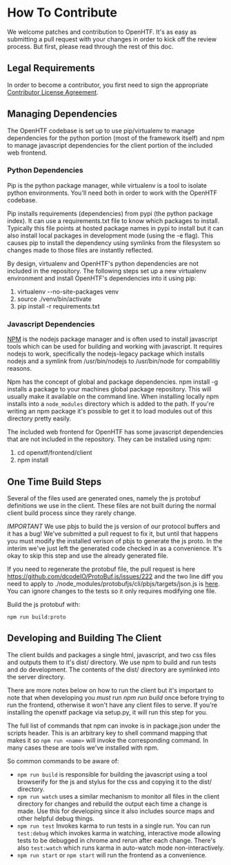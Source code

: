 # How To Contribute

We welcome patches and contribution to OpenHTF. It's as easy as submitting a
pull request with your changes in order to kick off the review process. But
first, please read through the rest of this doc.


## Legal Requirements
In order to become a contributor, you first need to sign the appropriate
[Contributor License Agreement](https://cla.developers.google.com/clas).


## Managing Dependencies
The OpenHTF codebase is set up to use pip/virtualenv to manage dependencies for
the python portion (most of the framework itself) and npm to manage javascript
dependencies for the client portion of the included web frontend.


### Python Dependencies
Pip is the python package manager, while virtualenv is a tool to isolate python
environments. You'll need both in order to work with the OpenHTF codebase.

Pip installs requirements (dependencies) from pypi (the python package index).
It can use a requirements.txt file to know which packages to install. Typically
this file points at hosted package names in pypi to install but it can also
install local packages in development mode (using the -e flag).  This causes pip
to install the dependency using symlinks from the filesystem so changes made to
those files are instantly reflected.

By design, virtualenv and OpenHTF's python dependencies are not included in the
repository. The following steps set up a new virtualenv environment and install
OpenHTF's dependencies into it using pip:

1. virtualenv --no-site-packages venv
2. source ./venv/bin/activate
3. pip install -r requirements.txt


### Javascript Dependencies
[NPM](https://www.npmjs.com/) is the nodejs package manager and is often used
to install javascript tools which can be used for building and working with
javascript. It requires nodejs to work, specifically the nodejs-legacy package
which installs nodejs and a symlink from /usr/bin/nodejs to /usr/bin/node for
compabilitiy reasons.

Npm has the concept of global and package dependencies. npm install -g <package>
installs a package to your machines global package repository. This will usually
make it available on the command line. When installing locally npm installs into
a `node_modules` directory which is added to the path. If you're writing an npm
package it's possible to get it to load modules out of this directory pretty
easily.

The included web frontend for OpenHTF has some javascript dependencies that are
not included in the repository. They can be installed using npm:

1. cd openxtf/frontend/client
2. npm install


## One Time Build Steps
Several of the files used are generated ones, namely the js protobuf definitions
we use in the client. These files are not built during the normal client build
process since they rarely change.

*IMPORTANT*
We use pbjs to build the js version of our protocol buffers and it has a bug!
We've submitted a pull request to fix it, but until that happens you must modify
the installed verison of pbjs to generate the js proto. In the interim we've
just left the generated code checked in as a convenience. It's okay to skip this
step and use the already generated file.

If you need to regenerate the protobuf file, the pull request
is here https://github.com/dcodeIO/ProtoBuf.js/issues/222 and the two line diff
you need to apply to ./node_modules/protobufjs/cli/pbjs/targets/json.js is
[here](https://github.com/alusco/ProtoBuf.js/commit/5c64f2f7d5220fd1c8a9f28973b6c964db376bbc).
You can ignore changes to the tests so it only requires modifying one file.

Build the js protobuf with:

    npm run build:proto


## Developing and Building The Client
The client builds and packages a single html, javascript, and two css files
and outputs them to it's dist/ directory. We use npm to build and run tests and
do development. The contents of the dist/ directory are symlinked into the
server directory.

There are more notes below on how to run the client but it's important to note
that when developing you *must* run *npm run build* once before trying to run
the frontend, otherwise it won't have any client files to serve. If you're
installing the openxtf package via setup.py, it will run this step for you.

The full list of commands that npm can invoke is in package.json under the
scripts header. This is an arbitrary key to shell command mapping that makes
it so `npm run <name>` will invoke the corresponding command. In many cases
these are tools we've installed with npm.

So common commands to be aware of:

  * `npm run build` is responsible for building the javascript using a tool
  browserify for the js and stylus for the css and copying it to the dist/
  directory.
  * `npm run watch` uses a similar mechanism to monitor all files in the client
  directory for changes and rebuild the output each time a change is made.
  Use this for developing since it also includes source maps and other
  helpful debug things.
  * `npm run test` Invokes karma to run tests in a single run. You can run
  `test:debug` which invokes karma in watching, interactive mode allowing
  tests to be debugged in chrome and rerun after each change. There's also
  `test:watch` which runs karma in auto-watch mode non-interactively.
  * `npm run start` or `npm start` will run the frontend as a convenience.
